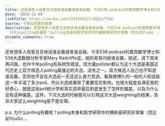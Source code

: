 ```yaml
---
title: 还有很多人信誓旦旦地说谁会赢或者谁会输。今天538 podcast的嘉宾数学博士和538大选数据分析专家Mary Radcliffe说，她的哥哥问她谁会赢，她说，请下周末再问我。...
date: '2024-11-05'
linkTitle: https://weibo.com/1251560221/OEQjxffGA
source: 子陵在听歌的微博
description: 还有很多人信誓旦旦地说谁会赢或者谁会输。今天538 podcast的嘉宾数学博士和538大选数据分析专家Mary Radcliffe说，她的哥哥问她谁会赢，她说，请下周末再问我。也许今年polling有系统性错误，但大量pollster都认为这个大选是美国近代历史上双方候选人polling最接近的大选，没有之一。双方候选人自己也不知道谁会赢，否则也不会在大选前一天还这么奋力竞选。看我微博久的一些的人知道我这一年半读了多少poll，所以大选结果除了重要现实影响，也很大程度会满足我的好奇心，就是这些poll统计学和真实选举最后到底发生了怎样的偏差，以及为什么会有这种偏差。这样，下次大选的时候我可以引用这次大选weighting的结果，告诉大家这么weighting是不是合理。<br><br>p.s.
  为什么polling有趣呢？polling本身和医学研究中的横断面研究非常像（而比如YouGo ...
disable_comments: true
---
```

还有很多人信誓旦旦地说谁会赢或者谁会输。今天538 podcast的嘉宾数学博士和538大选数据分析专家Mary Radcliffe说，她的哥哥问她谁会赢，她说，请下周末再问我。也许今年polling有系统性错误，但大量pollster都认为这个大选是美国近代历史上双方候选人polling最接近的大选，没有之一。双方候选人自己也不知道谁会赢，否则也不会在大选前一天还这么奋力竞选。看我微博久的一些的人知道我这一年半读了多少poll，所以大选结果除了重要现实影响，也很大程度会满足我的好奇心，就是这些poll统计学和真实选举最后到底发生了怎样的偏差，以及为什么会有这种偏差。这样，下次大选的时候我可以引用这次大选weighting的结果，告诉大家这么weighting是不是合理。<br><br>p.s. 为什么polling有趣呢？polling本身和医学研究中的横断面研究非常像（而比如YouGo ...